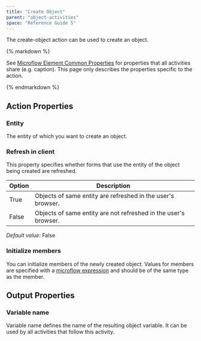 ```yaml
---
title: "Create Object"
parent: "object-activities"
space: "Reference Guide 5"
---
```



The create-object action can be used to create an object.

<div class="alert alert-info">{% markdown %}

See [Microflow Element Common Properties](/refguide5/microflow-element-common-properties) for properties that all activities share (e.g. caption). This page only describes the properties specific to the action.

{% endmarkdown %}</div>

## Action Properties

### Entity

The entity of which you want to create an object.

### Refresh in client

This property specifies whether forms that use the entity of the object being created are refreshed.

<table><thead><tr><th class="confluenceTh">Option</th><th class="confluenceTh">Description</th></tr></thead><tbody><tr><td class="confluenceTd">True</td><td class="confluenceTd">Objects of same entity are refreshed in the user's browser.</td></tr><tr><td class="confluenceTd">False</td><td class="confluenceTd">Objects of same entity are not refreshed in the user's browser.</td></tr></tbody></table>

_Default value_: False

### Initialize members

You can initialize members of the newly created object. Values for members are specified with a [microflow expression](/refguide5/microflow-expressions) and should be of the same type as the member.

## Output Properties

### Variable name

Variable name defines the name of the resulting object variable. It can be used by all activities that follow this activity.
